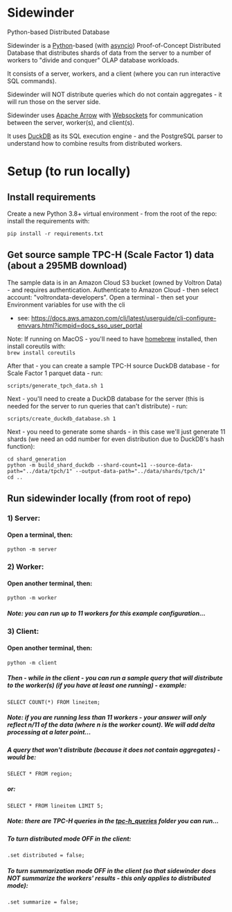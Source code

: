 # Sidewinder
Python-based Distributed Database

Sidewinder is a [Python](https://python.org)-based (with [asyncio](https://docs.python.org/3/library/asyncio.html)) Proof-of-Concept Distributed Database that distributes shards of data from the server to a number of workers to "divide and conquer" OLAP database workloads.

It consists of a server, workers, and a client (where you can run interactive SQL commands).

Sidewinder will NOT distribute queries which do not contain aggregates - it will run those on the server side. 

Sidewinder uses [Apache Arrow](https://arrow.apache.org) with [Websockets](https://websockets.readthedocs.io/en/stable/) for communication between the server, worker(s), and client(s).  

It uses [DuckDB](https://duckdb.org) as its SQL execution engine - and the PostgreSQL parser to understand how to combine results from distributed workers.

# Setup (to run locally)

## Install requirements
Create a new Python 3.8+ virtual environment - from the root of the repo: install the requirements with:
```shell
pip install -r requirements.txt
```

## Get source sample TPC-H (Scale Factor 1) data (about a 295MB download)
The sample data is in an Amazon Cloud S3 bucket (owned by Voltron Data) - and requires authentication.
Authenticate to Amazon Cloud - then select account: "voltrondata-developers".
Open a terminal - then set your Environment variables for use with the cli
- see: https://docs.aws.amazon.com/cli/latest/userguide/cli-configure-envvars.html?icmpid=docs_sso_user_portal

Note: If running on MacOS - you'll need to have [homebrew](https://brew.sh) installed, then install coreutils with:  
```brew install coreutils```

After that - you can create a sample TPC-H source DuckDB database - for Scale Factor 1 parquet data - run:
```
scripts/generate_tpch_data.sh 1
```

Next - you'll need to create a DuckDB database for the server (this is needed for the server to run queries that can't distribute) - run:
```
scripts/create_duckdb_database.sh 1
```

Next - you need to generate some shards - in this case we'll just generate 11 shards (we need an odd number for even distribution due to DuckDB's hash function):
```
cd shard_generation
python -m build_shard_duckdb --shard-count=11 --source-data-path="../data/tpch/1" --output-data-path="../data/shards/tpch/1"
cd ..
```

## Run sidewinder locally (from root of repo)
### 1) Server:
#### Open a terminal, then:
```python -m server```

### 2) Worker:
#### Open another terminal, then:
```python -m worker```
##### Note: you can run up to 11 workers for this example configuration... 

### 3) Client:
#### Open another terminal, then:
```python -m client```

##### Then - while in the client - you can run a sample query that will distribute to the worker(s) (if you have at least one running) - example:
```SELECT COUNT(*) FROM lineitem;```
##### Note: if you are running less than 11 workers - your answer will only reflect n/11 of the data (where n is the worker count).  We will add delta processing at a later point...

##### A query that won't distribute (because it does not contain aggregates) - would be:
```SELECT * FROM region;```
##### or:
```SELECT * FROM lineitem LIMIT 5;```

##### Note: there are TPC-H queries in the [tpc-h_queries](tpc-h_queries) folder you can run...

##### To turn distributed mode OFF in the client:
```.set distributed = false;```

##### To turn summarization mode OFF in the client (so that sidewinder does NOT summarize the workers' results - this only applies to distributed mode):
```.set summarize = false;```
